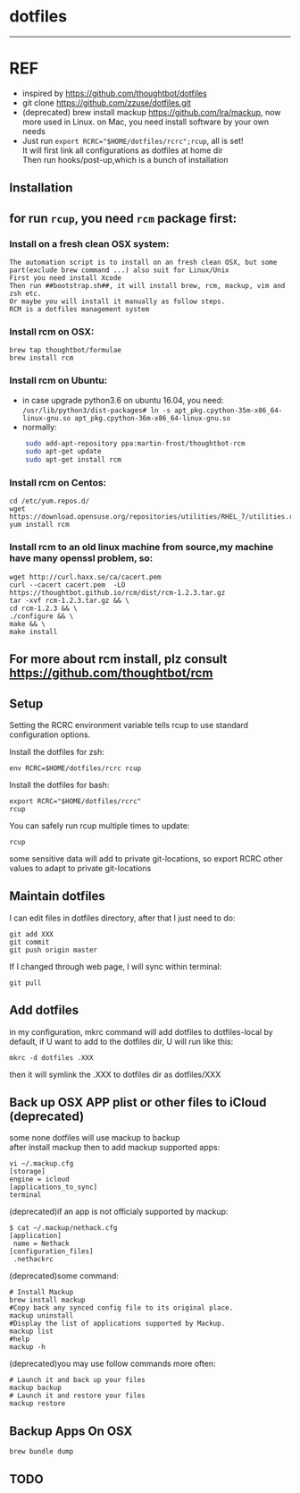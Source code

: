 # dotfiles
-----------
# REF
*   inspired by https://github.com/thoughtbot/dotfiles  
*   git clone https://github.com/zzuse/dotfiles.git  
*   (deprecated) brew install mackup https://github.com/lra/mackup, now more used in Linux. on Mac, you need install software by your own needs  
*   Just run `export RCRC="$HOME/dotfiles/rcrc";rcup`, all is set!  
    It will first link all configurations as dotfiles at home dir  
Then run hooks/post-up,which is a bunch of installation  

Installation
------------
## for run `rcup`, you need `rcm` package first:

### Install on a fresh clean OSX system:

    The automation script is to install on an fresh clean OSX, but some part(exclude brew command ...) also suit for Linux/Unix
    First you need install Xcode
    Then run ##bootstrap.sh##, it will install brew, rcm, mackup, vim and zsh etc.
    Or maybe you will install it manually as follow steps.
    RCM is a dotfiles management system
    
### Install rcm on OSX:

    brew tap thoughtbot/formulae
    brew install rcm
    

### Install rcm on Ubuntu:

*   in case upgrade python3.6 on ubuntu 16.04, you need:
    	`/usr/lib/python3/dist-packages# ln -s apt_pkg.cpython-35m-x86_64-linux-gnu.so apt_pkg.cpython-36m-x86_64-linux-gnu.so`
*   normally:
```sh
    sudo add-apt-repository ppa:martin-frost/thoughtbot-rcm
    sudo apt-get update
    sudo apt-get install rcm
```
    
### Install rcm on Centos:

    cd /etc/yum.repos.d/
    wget https://download.opensuse.org/repositories/utilities/RHEL_7/utilities.repo
    yum install rcm


### Install rcm to an old linux machine from source,my machine have many openssl problem, so:

    wget http://curl.haxx.se/ca/cacert.pem
    curl --cacert cacert.pem  -LO https://thoughtbot.github.io/rcm/dist/rcm-1.2.3.tar.gz
    tar -xvf rcm-1.2.3.tar.gz && \
    cd rcm-1.2.3 && \
    ./configure && \
    make && \
    make install
    
## For more about rcm install, plz consult https://github.com/thoughtbot/rcm
    
Setup
------------
Setting the RCRC environment variable tells rcup to use standard configuration options.

Install the dotfiles for zsh:

    env RCRC=$HOME/dotfiles/rcrc rcup
    
Install the dotfiles for bash:

    export RCRC="$HOME/dotfiles/rcrc"
    rcup
    
You can safely run rcup multiple times to update:

    rcup

some sensitive data will add to private git-locations, so export RCRC other values to adapt to private git-locations
    
Maintain dotfiles
------------

I can edit files in dotfiles directory, after that I just need to do:

    git add XXX
    git commit
    git push origin master

If I changed through web page, I will sync within terminal:

    git pull

Add dotfiles
------------

in my configuration, mkrc command will add dotfiles to dotfiles-local by default, if U want to add to the dotfiles dir, U will run like this:

    mkrc -d dotfiles .XXX
    
then it will symlink the .XXX to dotfiles dir as dotfiles/XXX

Back up OSX APP plist or other files to iCloud (deprecated)
------------

some none dotfiles will use mackup to backup  
after install mackup then to add mackup supported apps:

    vi ~/.mackup.cfg
    [storage]
    engine = icloud
    [applications_to_sync]
    terminal

(deprecated)if an app is not officialy supported by mackup:

    $ cat ~/.mackup/nethack.cfg
    [application]
     name = Nethack
    [configuration_files]
     .nethackrc

(deprecated)some command:

    # Install Mackup
    brew install mackup
    #Copy back any synced config file to its original place.
    mackup uninstall
    #Display the list of applications supported by Mackup.
    mackup list
    #help
    mackup -h

(deprecated)you may use follow commands more often:

    # Launch it and back up your files
    mackup backup
    # Launch it and restore your files
    mackup restore

Backup Apps On OSX
------------

    brew bundle dump

TODO
----------

